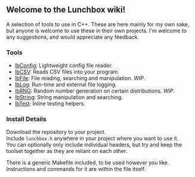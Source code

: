 ## Welcome to the Lunchbox wiki! ##
A selection of tools to use in C++. These are here mainly for my own sake, but anyone is welcome to use these in their own projects. I'm welcome to any suggestions, and would appreciate any feedback.  

### Tools ###
- [lbConfig](https://github.com/Samuel-Lewis/lunchbox/wiki/lbConfig): Lightweight config file reader.
- [lbCSV](https://github.com/Samuel-Lewis/lunchbox/wiki/lbCSV): Reads CSV files into your program.
- [lbFile](https://github.com/Samuel-Lewis/lunchbox/wiki/lbFile): File reading, searching and manipulation. _WIP_.
- [lbLog](https://github.com/Samuel-Lewis/lunchbox/wiki/lbLog): Run-time and external file logging.
- [lbRNG](https://github.com/Samuel-Lewis/lunchbox/wiki/lbRNG): Random number generation on certain distributions. _WIP_.
- [lbString](https://github.com/Samuel-Lewis/lunchbox/wiki/lbString): String manipulation and searching.
- [lbTest](https://github.com/Samuel-Lewis/lunchbox/wiki/lbTest): Inline testing helpers.

### Install Details ###
Download the repository to your project.  
Include `lunchbox.h` anywhere in your project where you want to use it.  
You can optionally only include individual headers, but try and keep the toolset together as they are reliant on each other.

There is a generic Makefile included, to be used however you like. Instructions and commands for it are within the file itself.
